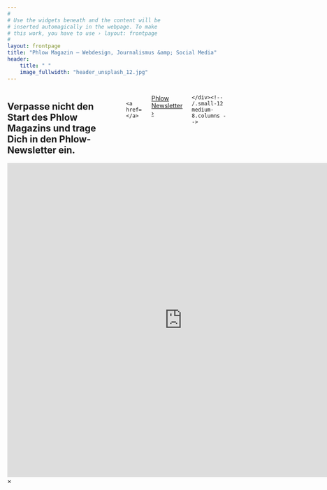 ```yaml
---
#
# Use the widgets beneath and the content will be
# inserted automagically in the webpage. To make
# this work, you have to use › layout: frontpage
#
layout: frontpage
title: "Phlow Magazin – Webdesign, Journalismus &amp; Social Media"
header:
    title: " "
    image_fullwidth: "header_unsplash_12.jpg"
---
```

<div class="row">
    <div class="small-12 text-center medium-10 medium-offset-1 columns">
        <h2 class="b30">Verpasse nicht den Start des Phlow Magazins und trage Dich in den Phlow-Newsletter ein.</h2>

        <a href=""></a>

<a class="radius button success" href="#" data-reveal-id="newsletter-abo">Phlow Newsletter ›</a>

    </div><!-- /.small-12 medium-8.columns -->
</div><!-- /.row -->





<div id="newsletter-abo" class="reveal-modal" data-reveal>
  <iframe width="800" height="720" src="http://phlow.us2.list-manage1.com/subscribe?u=acb99fb0411d067a7c7ccdb61&id=81e932aa5d" frameborder="0" allowfullscreen=""></iframe>
  <a class="close-reveal-modal">&#215;</a>
</div>